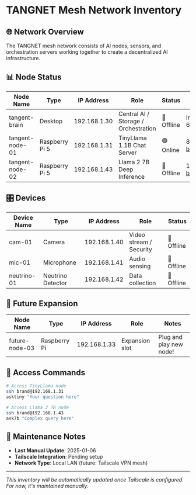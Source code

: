 # TANGNET Mesh Network Inventory

## 🌐 Network Overview

The TANGNET mesh network consists of AI nodes, sensors, and orchestration servers working together to create a decentralized AI infrastructure.

## 📊 Node Status

| Node Name | Type | IP Address | Role | Status | Specs |
|-----------|------|------------|------|--------|-------|
| tangent-brain | Desktop | 192.168.1.30 | Central AI / Storage / Orchestration | 🔴 Offline | Intel i7, RTX 3070 Ti, 64GB RAM |
| tangent-node-01 | Raspberry Pi 5 | 192.168.1.31 | TinyLlama 1.1B Chat Server | 🟢 Online | 8GB RAM, SSH: brand@192.168.1.31 |
| tangent-node-02 | Raspberry Pi 5 | 192.168.1.43 | Llama 2 7B Deep Inference | 🔴 Offline | 16GB RAM, SSH: brand@192.168.1.43 |

## 🎛️ Devices

| Device Name | Type | IP Address | Role | Status |
|-------------|------|------------|------|--------|
| cam-01 | Camera | 192.168.1.40 | Video stream / Security | 🔴 Offline |
| mic-01 | Microphone | 192.168.1.41 | Audio sensing | 🔴 Offline |
| neutrino-01 | Neutrino Detector | 192.168.1.42 | Data collection | 🔴 Offline |

## 🚀 Future Expansion

| Node Name | Type | IP Address | Role | Notes |
|-----------|------|------------|------|-------|
| future-node-03 | Raspberry Pi | 192.168.1.33 | Expansion slot | Plug and play new node! |

## 📡 Access Commands

```bash
# Access TinyLlama node
ssh brand@192.168.1.31
asktiny "Your question here"

# Access Llama 2 7B node
ssh brand@192.168.1.43
ask7b "Complex query here"
```

## 🔧 Maintenance Notes

- **Last Manual Update**: 2025-01-06
- **Tailscale Integration**: Pending setup
- **Network Type**: Local LAN (future: Tailscale VPN mesh)

---

*This inventory will be automatically updated once Tailscale is configured. For now, it's maintained manually.*